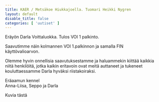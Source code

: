 ```yaml
---
title: KAER / Metsäkoe Hiukkajoella. Tuomari Heikki Nygren
layout: default
disable_title: false
categories: [ 'uutiset' ]
---
```


Eräyön Darla Voittaluokka. Tulos VOI 1 palkinto.

Saavutimme näin kolmannen VOI 1.palkinnon ja samalla FIN käyttövalioarvon.

Olemme hyvin onnellisia saavutuksestamme ja haluammekin  kiittää kaikkia niitä henkilöitä, jotka kaikin eritavoin ovat meitä auttaneet ja tukeneet kouluttaessamme Darla hyväksi riistakoiraksi.

Eräaamun kennel  
Anna-Liisa, Seppo  ja Darla

Kuvia tästä
